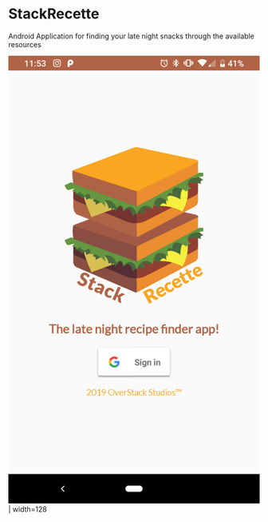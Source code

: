 # StackRecette
Android Application for finding your late night snacks through the available resources

![](screenshots/main.png) | width=128 
